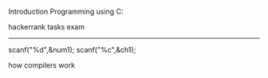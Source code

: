 Introduction  Programming using C:


hackerrank 
tasks
exam

-----

scanf("%d",&num1);
scanf("%c",&ch1);

how compilers work 